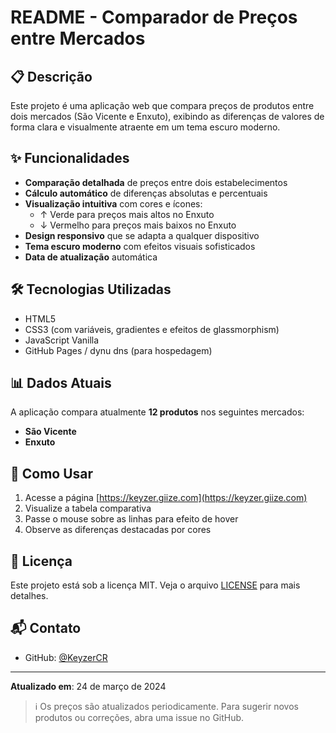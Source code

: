 # README - Comparador de Preços entre Mercados

## 📋 Descrição

Este projeto é uma aplicação web que compara preços de produtos entre dois mercados (São Vicente e Enxuto), exibindo as diferenças de valores de forma clara e visualmente atraente em um tema escuro moderno.

## ✨ Funcionalidades

- **Comparação detalhada** de preços entre dois estabelecimentos
- **Cálculo automático** de diferenças absolutas e percentuais
- **Visualização intuitiva** com cores e ícones:
  - ↑ Verde para preços mais altos no Enxuto
  - ↓ Vermelho para preços mais baixos no Enxuto
- **Design responsivo** que se adapta a qualquer dispositivo
- **Tema escuro moderno** com efeitos visuais sofisticados
- **Data de atualização** automática

## 🛠 Tecnologias Utilizadas

- HTML5
- CSS3 (com variáveis, gradientes e efeitos de glassmorphism)
- JavaScript Vanilla
- GitHub Pages / dynu dns (para hospedagem)

## 📊 Dados Atuais

A aplicação compara atualmente **12 produtos** nos seguintes mercados:
- **São Vicente**
- **Enxuto**

## 🚀 Como Usar

1. Acesse a página [https://keyzer.giize.com](https://keyzer.giize.com)
2. Visualize a tabela comparativa
3. Passe o mouse sobre as linhas para efeito de hover
4. Observe as diferenças destacadas por cores

## 📝 Licença

Este projeto está sob a licença MIT. Veja o arquivo [LICENSE](LICENSE) para mais detalhes.

## 📬 Contato

- GitHub: [@KeyzerCR](https://github.com/KeyzerCR)
---

**Atualizado em**: 24 de março de 2024

> ℹ️ Os preços são atualizados periodicamente. Para sugerir novos produtos ou correções, abra uma issue no GitHub.
